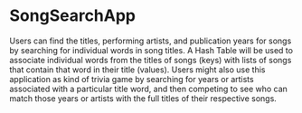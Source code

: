 # SongSearchApp

Users can find the titles, performing artists, and publication years for songs by searching for individual words in song titles. A Hash Table will be used to associate individual words from the titles of songs (keys) with lists of songs that contain that word in their title (values). Users might also use this application as kind of trivia game by searching for years or artists associated with a particular title word, and then competing to see who can match those years or artists with the full titles of their respective songs.
